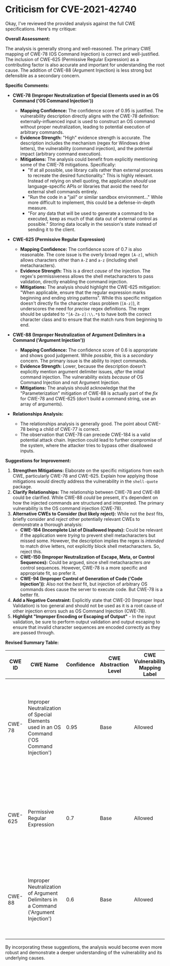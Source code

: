 # Criticism for CVE-2021-42740

Okay, I've reviewed the provided analysis against the full CWE specifications. Here's my critique:

**Overall Assessment:**

The analysis is generally strong and well-reasoned. The primary CWE mapping of CWE-78 (OS Command Injection) is correct and well-justified. The inclusion of CWE-625 (Permissive Regular Expression) as a contributing factor is also accurate and important for understanding the root cause. The addition of CWE-88 (Argument Injection) is less strong but defensible as a secondary concern.

**Specific Comments:**

*   **CWE-78 (Improper Neutralization of Special Elements used in an OS Command ('OS Command Injection'))**
    *   **Mapping Confidence:** The confidence score of 0.95 is justified. The vulnerability description directly aligns with the CWE-78 definition: externally-influenced input is used to construct an OS command without proper neutralization, leading to potential execution of arbitrary commands.
    *   **Evidence Strength:**  "High" evidence strength is accurate. The description includes the mechanism (regex for Windows drive letters), the vulnerability (command injection), and the potential impact (arbitrary command execution).
    *   **Mitigations:** The analysis could benefit from explicitly mentioning some of the CWE-78 mitigations. Specifically:
        *   "If at all possible, use library calls rather than external processes to recreate the desired functionality."  This is highly relevant.  Instead of relying on shell quoting, the application *should* use language-specific APIs or libraries that avoid the need for external shell commands entirely.
        *   "Run the code in a "jail" or similar sandbox environment..."  While more difficult to implement, this could be a defense-in-depth measure.
        *   "For any data that will be used to generate a command to be executed, keep as much of that data out of external control as possible." Storing data locally in the session's state instead of sending it to the client.

*   **CWE-625 (Permissive Regular Expression)**
    *   **Mapping Confidence:** The confidence score of 0.7 is also reasonable. The core issue is the overly broad regex `[A-z]`, which allows characters other than `A-Z` and `a-z` (including shell metacharacters).
    *   **Evidence Strength:** This is a direct *cause* of the injection. The regex's permissiveness allows the shell metacharacters to pass validation, directly enabling the command injection.
    *   **Mitigations:** The analysis should highlight the CWE-625 mitigation: "When applicable, ensure that the regular expression marks beginning and ending string patterns". While this specific mitigation doesn't directly fix the character class problem (`[A-z]`), it underscores the need for *precise* regex definitions. The regex should be updated to `^[A-Za-z]:\\.*$` to have both the correct character class and to ensure that the match runs from beginning to end.

*   **CWE-88 (Improper Neutralization of Argument Delimiters in a Command ('Argument Injection'))**
    *   **Mapping Confidence:** The confidence score of 0.6 is appropriate and shows good judgement. While *possible*, this is a *secondary* concern. The primary issue is the ability to inject commands.
    *   **Evidence Strength:** Lower, because the description doesn't explicitly mention argument delimiter issues, *after* the initial command injection. The vulnerability exists *because* of OS Command Injection and not Argument Injection.
    *   **Mitigations:** The analysis should acknowledge that the "Parameterization" mitigation of CWE-88 is actually part of the *fix* for CWE-78 and CWE-625 (don't build a command string, use an array of arguments).

*   **Relationships Analysis:**
    *   The relationships analysis is generally good. The point about CWE-78 being a child of CWE-77 is correct.
    *   The observation that CWE-78 can precede CWE-184 is a valid potential attack chain. Injection could lead to further compromise of the system, where the attacker tries to bypass other disallowed inputs.

**Suggestions for Improvement:**

1.  **Strengthen Mitigations:** Elaborate on the specific mitigations from each CWE, particularly CWE-78 and CWE-625. Explain how applying those mitigations would directly address the vulnerability in the `shell-quote` package.
2.  **Clarify Relationships:** The relationship between CWE-78 and CWE-88 could be clarified. While CWE-88 *could* be present, it's dependent on how the injected commands are structured and interpreted. The primary vulnerability is the OS command injection (CWE-78).
3.  **Alternative CWEs to Consider (but likely reject):**  While not the *best* fits, briefly consider and *reject* other potentially relevant CWEs to demonstrate a thorough analysis:
    *   **CWE-184 (Incomplete List of Disallowed Inputs):**  Could be relevant if the application were *trying* to prevent shell metacharacters but missed some. However, the description implies the regex is *intended* to match drive letters, not explicitly block shell metacharacters.  So, reject this.
    *   **CWE-150 (Improper Neutralization of Escape, Meta, or Control Sequences):** Could be argued, since shell metacharacters *are* control sequences. However, CWE-78 is a more specific and appropriate fit, so prefer it.
    *   **CWE-94 (Improper Control of Generation of Code ('Code Injection'))**: Also not the *best* fit, but injection of arbitrary OS commands does cause the server to execute code. But CWE-78 is a better fit.
4.  **Add a Negative Constraint:** Explicitly state that CWE-20 (Improper Input Validation) is too general and should not be used as it is a root cause of other injection errors such as OS Command Injection (CWE-78).
5.  **Highlight "Improper Encoding or Escaping of Output"** - In the input validation, be sure to perform output validation and output escaping to ensure that invalid character sequences are encoded correctly as they are passed through.

**Revised Summary Table:**

| CWE ID | CWE Name | Confidence | CWE Abstraction Level | CWE Vulnerability Mapping Label | CWE-Vulnerability Mapping Notes |
|---|---|---|---|---|---|
| CWE-78 | Improper Neutralization of Special Elements used in an OS Command ('OS Command Injection') | 0.95 | Base | Allowed | Primary CWE. The vulnerability allows execution of arbitrary commands due to improper handling of shell metacharacters. Mitigations: Use library calls instead of external processes, consider sandboxing. |
| CWE-625 | Permissive Regular Expression | 0.7 | Base | Allowed | Secondary CWE. The regex used to identify Windows drive letters is too permissive, allowing shell metacharacters. Mitigation: Use precise regex definitions with appropriate anchors. |
| CWE-88 | Improper Neutralization of Argument Delimiters in a Command ('Argument Injection') | 0.6 | Base | Allowed | Secondary CWE.  Potentially relevant as injected commands might be interpreted as arguments. Mitigation: Parameterization (but this is also a fix for CWE-78). |

By incorporating these suggestions, the analysis would become even more robust and demonstrate a deeper understanding of the vulnerability and its underlying causes.